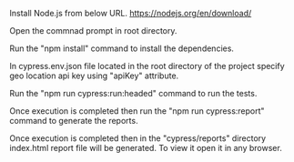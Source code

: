 Install Node.js from below URL.
https://nodejs.org/en/download/

Open the commnad prompt in root directory.

Run the "npm install" command to install the dependencies.

In cypress.env.json file located in the root directory of the project specify geo location api key using "apiKey" attribute.

Run the "npm run cypress:run:headed" command to run the tests.

Once execution is completed then run the "npm run cypress:report" command to generate the reports.

Once execution is completed then in the "cypress/reports" directory index.html report file will be generated. To view it open it in any browser.

